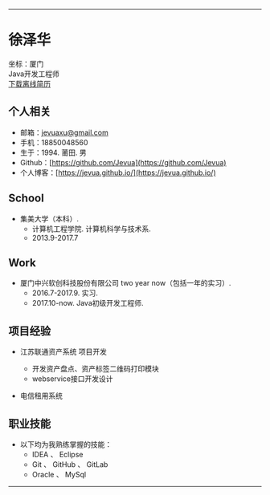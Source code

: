 ***
徐泽华
======
坐标：厦门  
Java开发工程师  
[下载离线简历](https://github.com/Jevua/resume/raw/master/徐泽华_Java开发工程师_18850048560.pdf)

个人相关
------
* 邮箱：<jevuaxu@gmail.com>
* 手机：18850048560
* 生于：1994. 莆田. 男
* Github：[https://github.com/Jevua](https://github.com/Jevua)
* 个人博客：[https://jevua.github.io/](https://jevua.github.io/)

School
------
* 集美大学（本科）. 
   + 计算机工程学院.  计算机科学与技术系.
   + 2013.9-2017.7

Work
-----
* 厦门中兴软创科技股份有限公司 two year now（包括一年的实习）. 
   + 2016.7-2017.9. 实习.
   + 2017.10-now. Java初级开发工程师. 

项目经验
------
* 江苏联通资产系统  项目开发
   + 开发资产盘点、资产标签二维码打印模块
   + webservice接口开发设计

* 电信租用系统


职业技能 
------
* 以下均为我熟练掌握的技能：
   - IDEA 、 Eclipse
   - Git 、 GitHub 、 GitLab
   - Oracle 、 MySql

***
